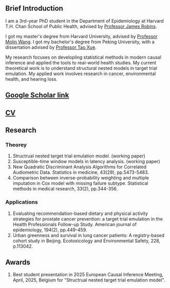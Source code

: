 

## Brief Introduction
I am a 3rd-year PhD student in the Department of Epidemiology at Harvard T.H. Chan School of Public Health, advised by  [Professor James Robins](https://hsph.harvard.edu/profile/james-m-robins/).

I got my master's degree from Harvard University, advised by [Professor Molin Wang](https://hsph.harvard.edu/profile/molin-wang/). I got my bachelor's degree from Peking University, with a dissertation advised by [Professor Tao Xue](https://sph.pku.edu.cn/info/1671/4758.htm).

My research focuses on developling statistical methods in modern causal inference and applied the tools to real-world health studies. My current theoretical work is to understand structural nested models in target trial emulation. My applied work involves research in cancer, environmental health, and hearing loss.

## [Google Scholar link](https://scholar.google.com/citations?user=uECVOrYAAAAJ&hl=en) 
## [CV](https://github.com/fyGuo/fyGuo.github.io/blob/main/FuyuGuo_CV_June02.pdf)

## Research
### Theorey
1. Structrual nested target trial emulation model. (working paper)
2. Susceptible-time window models in latency analysis. (working paper)
3. New Quadratic Discriminant Analysis Algorithms for Correlated Audiometric Data. Statistics in medicine, 43(29), pp.5473-5483.
4. Comparison between inverse-probability weighting and multiple imputation in Cox model with missing failure subtype. Statistical methods in medical research, 33(2), pp.344-356.

### Applications
1. Evaluating recommendation-based dietary and physical activity strategies for prostate cancer prevention: a target trial emulation in the Health Professionals Follow-up Study. American journal of epidemiology, 194(2), pp.449-459.
2. Urban greenness and survival in lung cancer patients: A registry-based cohort study in Beijing. Ecotoxicology and Environmental Safety, 228, p.113042.

## Awards
1. Best student presentation in 2025 European Causal Inference Meeting, April, 2025, Belgium for "Structrual nested target trial emulation model".
